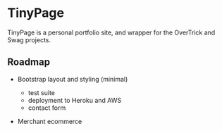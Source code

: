 # TinyPage

TinyPage is a personal portfolio site, and wrapper for the OverTrick and
 Swag projects.


## Roadmap
* Bootstrap layout and styling (minimal)
    * test suite
    * deployment to Heroku and AWS
    * contact form  

* Merchant ecommerce
